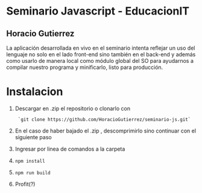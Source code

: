 # Seminario Javascript - EducacionIT
## Horacio Gutierrez

La aplicación desarrollada en vivo en el seminario intenta reflejar un uso del lenguaje no solo en el lado front-end sino también en el back-end y además como usarlo de manera local como módulo global del SO para ayudarnos a compilar nuestro programa y minificarlo, listo para producción.

# Instalacion
1. Descargar en .zip el repositorio o clonarlo con
   
   
 		`git clone https://github.com/HoracioGutierrez/seminario-js.git`    
    
    
2. En el caso de haber bajado el .zip , descomprimirlo sino continuar con el siguiente paso    
3. Ingresar por linea de comandos a la carpeta    
4. `npm install`    
5. `npm run build`    
6. Profit(?)
